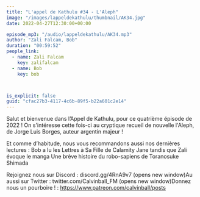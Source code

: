 ```yaml
---
title: "L'appel de Kathulu #34 - L'Aleph"
image: "/images/lappeldekathulu/thumbnail/AK34.jpg"
date: 2022-04-27T12:30:00+00:00

episode_mp3: "/audio/lappeldekathulu/AK34.mp3"
author: "Zali Falcam, Bob"
duration: "00:59:52"
people_link: 
  - name: Zali Falcam
    key: zalifalcam
  - name: Bob
    key: bob



is_explicit: false
guid: "cfac27b3-4117-4c6b-89f5-b22a601c2e14"
---
```


<PodcastHeader/>

Salut et bienvenue dans l’Appel de Kathulu, pour ce quatrième épisode de 2022 ! On s'intéresse cette fois-ci au cryptique recueil de nouvelle l'Aleph, de Jorge Luis Borges, auteur argentin majeur !

Et comme d’habitude, nous vous recommandons aussi nos dernières lectures : Bob a lu les Lettres à Sa Fille de Calamity Jane tandis que Zali évoque le manga Une brève histoire du robo-sapiens de Toranosuke Shimada

Rejoignez nous sur Discord : discord.gg/4RnA9v7 (opens new window)Au aussi sur Twitter : twitter.com/Calvinball_FM (opens new window)Donnez nous un pourboire ! : https://www.patreon.com/calvinball/posts
